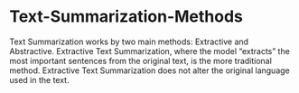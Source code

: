 # Text-Summarization-Methods
Text Summarization works by two main methods: Extractive and Abstractive. Extractive Text Summarization, where the model “extracts” the most important sentences from the original text, is the more traditional method. Extractive Text Summarization does not alter the original language used in the text.
